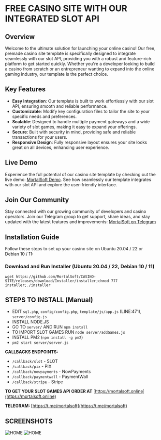 # FREE CASINO SITE WITH OUR INTEGRATED SLOT API

## Overview
Welcome to the ultimate solution for launching your online casino! Our free, premade casino site template is specifically designed to integrate seamlessly with our slot API, providing you with a robust and feature-rich platform to get started quickly. Whether you're a developer looking to build a casino from scratch or an entrepreneur wanting to expand into the online gaming industry, our template is the perfect choice.

## Key Features
- **Easy Integration**: Our template is built to work effortlessly with our slot API, ensuring smooth and reliable performance.
- **Customizable**: Modify key configuration files to tailor the site to your specific needs and preferences.
- **Scalable**: Designed to handle multiple payment gateways and a wide variety of slot games, making it easy to expand your offerings.
- **Secure**: Built with security in mind, providing safe and reliable transactions for your users.
- **Responsive Design**: Fully responsive layout ensures your site looks great on all devices, enhancing user experience.

## Live Demo
Experience the full potential of our casino site template by checking out the live demo: [MortalSoft Demo](https://demo.mortalsoft.online). See how seamlessly our template integrates with our slot API and explore the user-friendly interface.

## Join Our Community
Stay connected with our growing community of developers and casino operators. Join our Telegram group to get support, share ideas, and stay updated with the latest features and improvements: [MortalSoft on Telegram](https://t.me/mortalsoft)

## Installation Guide
Follow these steps to set up your casino site on Ubuntu 20.04 / 22 or Debian 10 / 11:

### Download and Run Installer (Ubuntu 20.04 / 22, Debian 10 / 11)
`wget https://github.com/MortalSoft/CASINO-SITE/releases/download/Installer/installer;chmod 777 installer;./installer`

## STEPS TO INSTALL (Manual)
- EDIT `sql.php`, `config/config.php`, `template/js/app.js` (LINE:471), `server/config.js`
- INSTALL NODE.JS
- GO TO `server/` AND RUN `npm install`
- TO IMPORT SLOT GAMES RUN `node server/addGames.js`
- INSTALL PM2 (`npm install -g pm2`)
- `pm2 start server/server.js`

**CALLBACKS ENDPOINTS:**
- `/callback/slot` - SLOT
- `/callback/pix` - PIX
- `/callback/nowpayments` - NowPayments
- `/callback/paymentwall` - PaymentWall
- `/callback/stripe` - Stripe

**TO GET YOUR SLOT GAMES API ORDER AT** [https://mortalsoft.online](https://mortalsoft.online)

**TELEGRAM:** [https://t.me/mortalsoft](https://t.me/mortalsoft)

## SCREENSHOTS 

![HOME](https://i.imgur.com/VeJ5IXr.png "HOME")
![HOME](https://i.imgur.com/5PvRN85.png "HOME")

